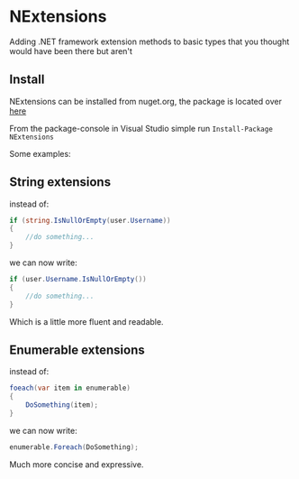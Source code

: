 NExtensions
===========

Adding .NET framework extension methods to basic types that you thought would have been there but aren't

Install
-------

NExtensions can be installed from nuget.org, the package is located over [here](https://www.nuget.org/packages/nextensions)

From the package-console in Visual Studio simple run `Install-Package NExtensions`

Some examples:

String extensions
-----------------

instead of:

```c#
if (string.IsNullOrEmpty(user.Username))
{
	//do something...
}
```

we can now write:

```c#
if (user.Username.IsNullOrEmpty())
{
	//do something...
}
```

Which is a little more fluent and readable.

Enumerable extensions
---------------------

instead of:

```c#
foeach(var item in enumerable)
{
	DoSomething(item);
}
```

we can now write:

```c#
enumerable.Foreach(DoSomething);
```

Much more concise and expressive.